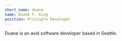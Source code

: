 ```yaml
---
short_name: duane
name: Duane F. King
position: Principle Developer
---
```

Duane is an avid software developer based in Seattle.